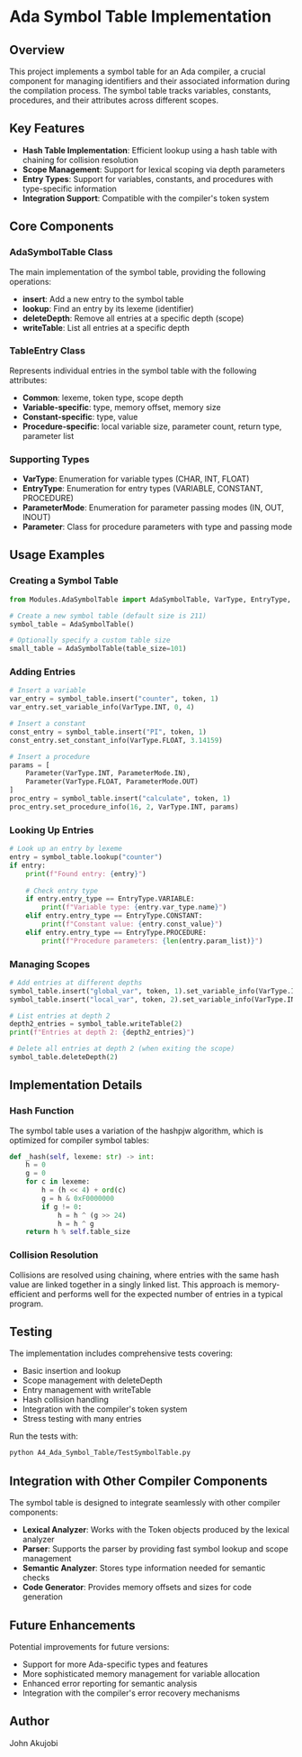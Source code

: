# Ada Symbol Table Implementation

## Overview

This project implements a symbol table for an Ada compiler, a crucial component for managing identifiers and their associated information during the compilation process. The symbol table tracks variables, constants, procedures, and their attributes across different scopes.

## Key Features

- **Hash Table Implementation**: Efficient lookup using a hash table with chaining for collision resolution
- **Scope Management**: Support for lexical scoping via depth parameters
- **Entry Types**: Support for variables, constants, and procedures with type-specific information
- **Integration Support**: Compatible with the compiler's token system

## Core Components

### AdaSymbolTable Class

The main implementation of the symbol table, providing the following operations:

- **insert**: Add a new entry to the symbol table
- **lookup**: Find an entry by its lexeme (identifier)
- **deleteDepth**: Remove all entries at a specific depth (scope)
- **writeTable**: List all entries at a specific depth

### TableEntry Class

Represents individual entries in the symbol table with the following attributes:

- **Common**: lexeme, token type, scope depth
- **Variable-specific**: type, memory offset, memory size
- **Constant-specific**: type, value
- **Procedure-specific**: local variable size, parameter count, return type, parameter list

### Supporting Types

- **VarType**: Enumeration for variable types (CHAR, INT, FLOAT)
- **EntryType**: Enumeration for entry types (VARIABLE, CONSTANT, PROCEDURE)
- **ParameterMode**: Enumeration for parameter passing modes (IN, OUT, INOUT)
- **Parameter**: Class for procedure parameters with type and passing mode

## Usage Examples

### Creating a Symbol Table

```python
from Modules.AdaSymbolTable import AdaSymbolTable, VarType, EntryType, ParameterMode, Parameter

# Create a new symbol table (default size is 211)
symbol_table = AdaSymbolTable()

# Optionally specify a custom table size
small_table = AdaSymbolTable(table_size=101)
```

### Adding Entries

```python
# Insert a variable
var_entry = symbol_table.insert("counter", token, 1)
var_entry.set_variable_info(VarType.INT, 0, 4)

# Insert a constant
const_entry = symbol_table.insert("PI", token, 1)
const_entry.set_constant_info(VarType.FLOAT, 3.14159)

# Insert a procedure
params = [
    Parameter(VarType.INT, ParameterMode.IN),
    Parameter(VarType.FLOAT, ParameterMode.OUT)
]
proc_entry = symbol_table.insert("calculate", token, 1)
proc_entry.set_procedure_info(16, 2, VarType.INT, params)
```

### Looking Up Entries

```python
# Look up an entry by lexeme
entry = symbol_table.lookup("counter")
if entry:
    print(f"Found entry: {entry}")
  
    # Check entry type
    if entry.entry_type == EntryType.VARIABLE:
        print(f"Variable type: {entry.var_type.name}")
    elif entry.entry_type == EntryType.CONSTANT:
        print(f"Constant value: {entry.const_value}")
    elif entry.entry_type == EntryType.PROCEDURE:
        print(f"Procedure parameters: {len(entry.param_list)}")
```

### Managing Scopes

```python
# Add entries at different depths
symbol_table.insert("global_var", token, 1).set_variable_info(VarType.INT, 0, 4)
symbol_table.insert("local_var", token, 2).set_variable_info(VarType.INT, 4, 4)

# List entries at depth 2
depth2_entries = symbol_table.writeTable(2)
print(f"Entries at depth 2: {depth2_entries}")

# Delete all entries at depth 2 (when exiting the scope)
symbol_table.deleteDepth(2)
```

## Implementation Details

### Hash Function

The symbol table uses a variation of the hashpjw algorithm, which is optimized for compiler symbol tables:

```python
def _hash(self, lexeme: str) -> int:
    h = 0
    g = 0
    for c in lexeme:
        h = (h << 4) + ord(c)
        g = h & 0xF0000000
        if g != 0:
            h = h ^ (g >> 24)
            h = h ^ g
    return h % self.table_size
```

### Collision Resolution

Collisions are resolved using chaining, where entries with the same hash value are linked together in a singly linked list. This approach is memory-efficient and performs well for the expected number of entries in a typical program.

## Testing

The implementation includes comprehensive tests covering:

- Basic insertion and lookup
- Scope management with deleteDepth
- Entry management with writeTable
- Hash collision handling
- Integration with the compiler's token system
- Stress testing with many entries

Run the tests with:

```bash
python A4_Ada_Symbol_Table/TestSymbolTable.py
```

## Integration with Other Compiler Components

The symbol table is designed to integrate seamlessly with other compiler components:

- **Lexical Analyzer**: Works with the Token objects produced by the lexical analyzer
- **Parser**: Supports the parser by providing fast symbol lookup and scope management
- **Semantic Analyzer**: Stores type information needed for semantic checks
- **Code Generator**: Provides memory offsets and sizes for code generation

## Future Enhancements

Potential improvements for future versions:

- Support for more Ada-specific types and features
- More sophisticated memory management for variable allocation
- Enhanced error reporting for semantic analysis
- Integration with the compiler's error recovery mechanisms

## Author

John Akujobi
